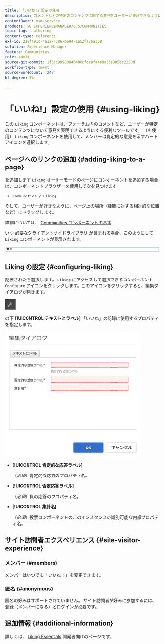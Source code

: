 ```yaml
---
title: 「いいね!」設定の使用
description: コメントなどの特定のコンテンツに関する意見をユーザーが表現できるように、好みのコンポーネントを追加および設定する方法を説明します。
contentOwner: msm-service
products: SG_EXPERIENCEMANAGER/6.5/COMMUNITIES
topic-tags: authoring
content-type: reference
exl-id: 226fa91c-4a12-4586-b694-1a52fa2ba358
solution: Experience Manager
feature: Communities
role: Admin
source-git-commit: 1f56c99980846400cfde8fa4e9a55e885bc2258d
workflow-type: tm+mt
source-wordcount: '247'
ht-degree: 3%

---
```


# 「いいね!」設定の使用 {#using-liking}

この `Liking` コンポーネントは、フォーラム内のコメントなど、ユーザーが特定のコンテンツについて意見を表明できるようにする便利なツールです。 （を使用） `Liking` コンポーネントを使用して、メンバーは肯定的な意見を示すハートアイコンを選択します。

## ページへのリンクの追加 {#adding-liking-to-a-page}

を追加します `Liking` オーサーモードのページにコンポーネントを追加する場合は、コンポーネントブラウザーを使用して次を見つけます

* `Communities / Liking`

そして、ユーザーが好きなように、ページ上の場所（機能に対する相対的な位置など）にドラッグします。

詳細については、 [Communities コンポーネントの基本](basics.md).

いつ [必要なクライアントサイドライブラリ](essentials-liking.md#essentials-for-client-side) が含まれる場合、このようにして `Liking` コンポーネントが表示されます。

![liking-component](assets/liking-component.png)

## Liking の設定 {#configuring-liking}

配置されたを選択します。 `Liking` にアクセスして選択できるコンポーネント `Configure` アイコンをクリックします。このアイコンをクリックすると、編集ダイアログが開きます。

![configure-new](assets/configure-new.png)

の下 **[!UICONTROL テキストとラベル]** 「いいね」の記録に使用するプロパティを指定します。

![configure-liking](assets/configure-liking.png)

* **[!UICONTROL 肯定的な応答ラベル]**

  （*必須*）肯定的な応答のプロパティ名。

* **[!UICONTROL 否定応答ラベル]**

  （*必須*）負の応答のプロパティ名。

* **[!UICONTROL 集計名]**

  （*必須*）投票コンポーネントのこのインスタンスの識別可能な内部プロパティ名。

## サイト訪問者エクスペリエンス {#site-visitor-experience}

### メンバー {#members}

メンバーはいつでも「いいね！」を変更できます。

### 匿名 {#anonymous}

匿名の好みはサポートされていません。 サイト訪問者が好みに参加するには、登録（メンバーになる）とログインが必要です。

## 追加情報 {#additional-information}

詳しくは、 [Liking Essentials](essentials-liking.md) 開発者向けのページです。
